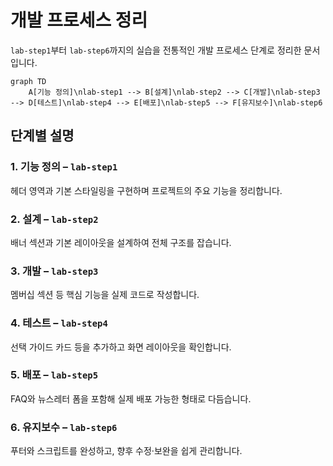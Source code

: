 # 개발 프로세스 정리

`lab-step1`부터 `lab-step6`까지의 실습을 전통적인 개발 프로세스 단계로 정리한 문서입니다.

```mermaid
graph TD
    A[기능 정의]\nlab-step1 --> B[설계]\nlab-step2 --> C[개발]\nlab-step3 --> D[테스트]\nlab-step4 --> E[배포]\nlab-step5 --> F[유지보수]\nlab-step6
```

## 단계별 설명

### 1. 기능 정의 – `lab-step1`
헤더 영역과 기본 스타일링을 구현하며 프로젝트의 주요 기능을 정리합니다.

### 2. 설계 – `lab-step2`
배너 섹션과 기본 레이아웃을 설계하여 전체 구조를 잡습니다.

### 3. 개발 – `lab-step3`
멤버십 섹션 등 핵심 기능을 실제 코드로 작성합니다.

### 4. 테스트 – `lab-step4`
선택 가이드 카드 등을 추가하고 화면 레이아웃을 확인합니다.

### 5. 배포 – `lab-step5`
FAQ와 뉴스레터 폼을 포함해 실제 배포 가능한 형태로 다듬습니다.

### 6. 유지보수 – `lab-step6`
푸터와 스크립트를 완성하고, 향후 수정·보완을 쉽게 관리합니다.
